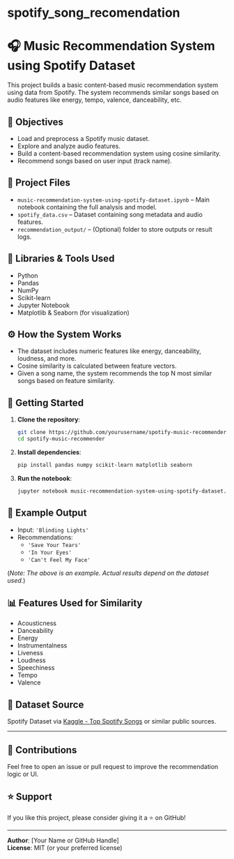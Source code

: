 # spotify_song_recomendation
# 🎧 Music Recommendation System using Spotify Dataset

This project builds a basic content-based music recommendation system using data from Spotify. The system recommends similar songs based on audio features like energy, tempo, valence, danceability, etc.

## 🎯 Objectives

- Load and preprocess a Spotify music dataset.
- Explore and analyze audio features.
- Build a content-based recommendation system using cosine similarity.
- Recommend songs based on user input (track name).

## 📁 Project Files

- `music-recommendation-system-using-spotify-dataset.ipynb` – Main notebook containing the full analysis and model.
- `spotify_data.csv` – Dataset containing song metadata and audio features.
- `recommendation_output/` – (Optional) folder to store outputs or result logs.

## 🧰 Libraries & Tools Used

- Python
- Pandas
- NumPy
- Scikit-learn
- Jupyter Notebook
- Matplotlib & Seaborn (for visualization)

## ⚙️ How the System Works

- The dataset includes numeric features like energy, danceability, loudness, and more.
- Cosine similarity is calculated between feature vectors.
- Given a song name, the system recommends the top N most similar songs based on feature similarity.

## 🚀 Getting Started

1. **Clone the repository**:
   ```bash
   git clone https://github.com/yourusername/spotify-music-recommender.git
   cd spotify-music-recommender
   ```

2. **Install dependencies**:
   ```bash
   pip install pandas numpy scikit-learn matplotlib seaborn
   ```

3. **Run the notebook**:
   ```bash
   jupyter notebook music-recommendation-system-using-spotify-dataset.ipynb
   ```

## 🧪 Example Output

- Input: `'Blinding Lights'`
- Recommendations:
  - `'Save Your Tears'`
  - `'In Your Eyes'`
  - `'Can't Feel My Face'`

(*Note: The above is an example. Actual results depend on the dataset used.*)

## 📊 Features Used for Similarity

- Acousticness  
- Danceability  
- Energy  
- Instrumentalness  
- Liveness  
- Loudness  
- Speechiness  
- Tempo  
- Valence

## 📌 Dataset Source

Spotify Dataset via [Kaggle - Top Spotify Songs](https://www.kaggle.com/) or similar public sources.

---

## 🤝 Contributions

Feel free to open an issue or pull request to improve the recommendation logic or UI.

## ⭐️ Support

If you like this project, please consider giving it a ⭐️ on GitHub!

---

**Author**: [Your Name or GitHub Handle]  
**License**: MIT (or your preferred license)
